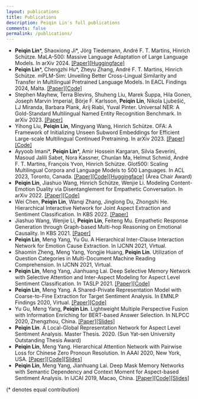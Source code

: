 ```yaml
---
layout: publications
title: Publications
description: Peiqin Lin's full publications
comments: false
permalink: /publications/
---
```


- **Peiqin Lin**\*, Shaoxiong Ji\*, Jörg Tiedemann, André F. T. Martins, Hinrich Schütze. MaLA-500: Massive Language Adaptation of Large Language Models. In arXiv 2024. [[Paper]](https://arxiv.org/abs/2401.13303)[[Huggingface]](https://huggingface.co/MaLA-LM/mala-500)
- **Peiqin Lin**\*, Chengzhi Hu\*, Zheyu Zhang, André F. T. Martins, Hinrich Schütze. mPLM-Sim: Unveiling Better Cross-Lingual Similarity and Transfer in Multilingual Pretrained Language Models. In EACL Findings 2024, Malta. [[Paper]](https://arxiv.org/abs/2305.13684)[[Code]](https://github.com/cisnlp/mPLM-Sim)
- Stephen Mayhew, Terra Blevins, Shuheng Liu, Marek Šuppa, Hila Gonen, Joseph Marvin Imperial, Börje F. Karlsson, **Peiqin Lin**, Nikola Ljubešić, LJ Miranda, Barbara Plank, Arij Riabi, Yuval Pinter. Universal NER: A Gold-Standard Multilingual Named Entity Recognition Benchmark. In arXiv 2023. [[Paper]](https://arxiv.org/abs/2311.09122)
- Yihong Liu, **Peiqin Lin**, Mingyang Wang, Hinrich Schütze. OFA: A Framework of Initializing Unseen Subword Embeddings for Efficient Large-scale Multilingual Continued Pretraining. In arXiv 2023. [[Paper]](https://arxiv.org/abs/2311.08849)[[Code]](https://github.com/cisnlp/ofa)
- Ayyoob Imani\*, **Peiqin Lin**\*, Amir Hossein Kargaran, Silvia Severini, Masoud Jalili Sabet, Nora Kassner, Chunlan Ma, Helmut Schmid, André F. T. Martins, François Yvon, Hinrich Schütze. Glot500: Scaling Multilingual Corpora and Language Models to 500 Languages. In ACL 2023, Toronto, Canada. [[Paper]](https://arxiv.org/abs/2305.12182)[[Code]](https://github.com/cisnlp/Glot500)[[Huggingface]](https://huggingface.co/cis-lmu/glot500-base) (Area Chair Award)
- **Peiqin Lin**, Jiashuo Wang, Hinrich Schütze, Wenjie Li. Modeling Content-Emotion Duality via Disentanglement for Empathetic Conversation. In arXiv 2022. [[Paper]](https://arxiv.org/abs/2209.12495)[[Code]](https://github.com/lpq29743/CEDual)
- Wei Chen, **Peiqin Lin**, Wanqi Zhang, Jinglong Du, Zhongshi He. Hierarchical Interactive Network for Joint Aspect Extraction and Sentiment Classification. In KBS 2022. [[Paper]](https://www.sciencedirect.com/science/article/abs/pii/S095070512200925X)
- Jiashuo Wang, Wenjie Li, **Peiqin Lin**, Feiteng Mu. Empathetic Response Generation through Graph-based Multi-hop Reasoning on Emotional Causality. In KBS 2021. [[Paper]](https://www.sciencedirect.com/science/article/abs/pii/S0950705121008091)
- **Peiqin Lin**, Meng Yang, Yu Gu. A Hierarchical Inter-Clause Interaction Network for Emotion Cause Extraction. In IJCNN 2021, Virtual.
- Shaomin Zheng, Meng Yang, Yongjie Huang, **Peiqin Lin**. Utilization of Question Categories in Multi-Document Machine Reading Comprehension. In IJCNN 2021, Virtual.
- **Peiqin Lin**, Meng Yang, Jianhuang Lai. Deep Selective Memory Network with Selective Attention and Inter-Aspect Modeling for Aspect Level Sentiment Classification. In TASLP 2021. [[Paper]](https://ieeexplore.ieee.org/document/9352558)[[Code]](https://github.com/lpq29743/DSMN-SAIM)
- **Peiqin Lin**, Meng Yang. A Shared-Private Representation Model with Coarse-to-Fine Extraction for Target Sentiment Analysis. In EMNLP Findings 2020, Virtual. [[Paper]](https://www.aclweb.org/anthology/2020.findings-emnlp.382.pdf)[[Code]](https://github.com/lpq29743/SPRM)
- Yu Gu, Meng Yang, **Peiqin Lin**. Lightweight Multiple Perspective Fusion with Information Enriching for BERT-based Answer Selection. In NLPCC 2020, Zhengzhou, China. [[Paper]](https://link.springer.com/chapter/10.1007/978-3-030-60450-9_43)[[Slides]](assets/files/NLPCC20-Gu.pdf)
- **Peiqin Lin**. A Local-Global Representation Network for Aspect Level Sentiment Analysis. Master Thesis. 2020. (Sun Yat-sen University Outstanding Thesis Award)
- **Peiqin Lin**, Meng Yang. Hierarchical Attention Network with Pairwise Loss for Chinese Zero Pronoun Resolution. In AAAI 2020, New York, USA. [[Paper]](https://ojs.aaai.org//index.php/AAAI/article/view/6352)[[Code]](https://github.com/lpq29743/HAN-PL)[[Slides]](assets/files/AAAI20-HAN-PL.pdf)
- **Peiqin Lin**, Meng Yang, Jianhuang Lai. Deep Mask Memory Networks with Semantic Dependency and Context Moment for Aspect-based Sentiment Analysis. In IJCAI 2019, Macao, China. [[Paper]](https://www.ijcai.org/Proceedings/2019/0707.pdf)[[Code]](https://github.com/lpq29743/DMMN-SDCM)[[Slides]](assets/files/IJCAI19-DMMN-SDCM.pdf)

(\* denotes equal contribution)

